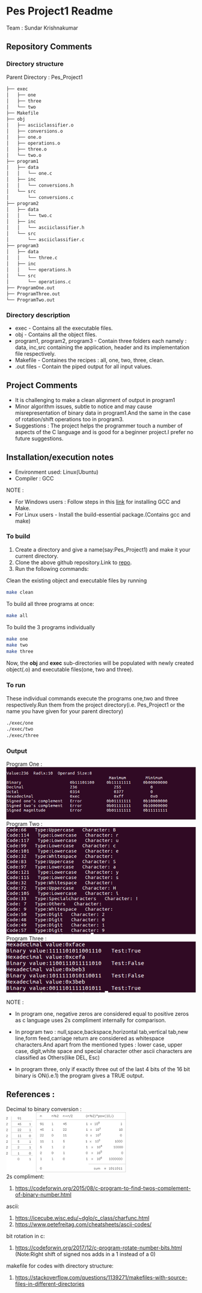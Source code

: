 # Pes Project1 Readme
Team : Sundar Krishnakumar
## Repository Comments
### Directory structure

Parent Directory : Pes_Project1
```
├── exec
│   ├── one
│   ├── three
│   └── two
├── Makefile
├── obj
│   ├── asciiclassifier.o
│   ├── conversions.o
│   ├── one.o
│   ├── operations.o
│   ├── three.o
│   └── two.o
├── program1
│   ├── data
│   │   └── one.c
│   ├── inc
│   │   └── conversions.h
│   └── src
│       └── conversions.c
├── program2
│   ├── data
│   │   └── two.c
│   ├── inc
│   │   └── asciiclassifier.h
│   └── src
│       └── asciiclassifier.c
├── program3
│   ├── data
│   │   └── three.c
│   ├── inc
│   │   └── operations.h
│   └── src
│       └── operations.c
├── ProgramOne.out
├── ProgramThree.out
└── ProgramTwo.out
```

### Directory description
- exec  - Contains all the executable files.
- obj - Contains all the object files.
- program1, program2, program3 - Contain three folders each namely : data, inc,src containing the application, header and its implementation file respectively.
- Makefile - Containes the recipes : all, one, two, three, clean.
- .out files - Contain the piped output for all input values.

## Project Comments 
- It is challenging to make a clean alignment of output in program1
- Minor algorithm issues, subtle to notice and may cause misrepresentation of binary data in program1.And the same in the case of rotation/shift operations too in program3.
- Suggestions : The project helps the programmer touch a number of aspects of the C language and is good for a beginner project.I prefer no future suggestions.

## Installation/execution notes
- Environment used: Linux(Ubuntu)
- Compiler : GCC

NOTE :
- For Windows users : Follow steps in this [link](https://preshing.com/20141108/how-to-install-the-latest-gcc-on-windows/) for installing GCC and Make.
- For Linux users -  Install the build-essential package.(Contains gcc and make) 

### To build

1. Create a directory and give a name(say:Pes_Project1) and make it your current directory.
2. Clone the above github repository.Link to [repo](https://github.com/sundarkrish/Pes_Project1.git).
3. Run the following commands:

Clean the existing object and executable files by running 
```sh
make clean
```
To build all three programs at once:
```sh
make all
```
To build the 3 programs individually
```sh
make one
make two
make three
```
Now, the **obj** and **exec** sub-directories will be populated with newly created object(.o) and executable files(one, two and three).

### To run
These individual commands execute the programs one,two and three respectively.Run them from the project directory(i.e. Pes_Project1 or the name you have given for your parent directory)
```sh
./exec/one
./exec/two
./exec/three
```
### Output
Program One : \
![Program1](https://github.com/sundarkrish/Pes_Project1/blob/master/images/program1.png) \
Program Two :\
![Program2](https://github.com/sundarkrish/Pes_Project1/blob/master/images/program2.png) \
Program Three : \
![Program3](https://github.com/sundarkrish/Pes_Project1/blob/master/images/program3.png) 

NOTE : 
 - In program one, negative zeros are considered equal to positive zeros as c language uses 2s compliment internally for comparison.

 - In program two : null,space,backspace,horizontal tab,vertical tab,new line,form feed,carriage return are considered as whitespace characters.And apart from the mentioned types : lower case, upper case, digit,white space and special character other ascii characters are classified as Others(like DEL, Esc)

 - In program three, only if exactly three out of the last 4 bits of the 16 bit binary is ON(i.e.1) the program gives a TRUE output.
 
 ## References :
 Decimal to binary conversion : \
![Dec2bin](https://github.com/sundarkrish/Pes_Project1/blob/master/images/dec_to_bin.png) \
 2s compliment:
1. https://codeforwin.org/2015/08/c-program-to-find-twos-complement-of-binary-number.html

ascii:
1. https://icecube.wisc.edu/~dglo/c_class/charfunc.html
2. https://www.petefreitag.com/cheatsheets/ascii-codes/

bit rotation in c:
1. https://codeforwin.org/2017/12/c-program-rotate-number-bits.html
   (Note:Right shift of signed nos adds in a 1 instead of a 0)

makefile for codes with directory structure:
1. https://stackoverflow.com/questions/1139271/makefiles-with-source-files-in-different-directories
 

